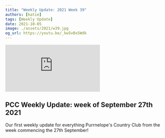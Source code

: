 ```yaml
---
title: "Weekly Update: 2021 Week 39"
authors: [katie]
tags: [Weekly Update]
date: 2021-10-05
image: ./assets/2021/w39.jpg
og_url: https://youtu.be/_kw5vBx5Wdk
---
```


<iframe src="https://www.youtube.com/embed/_kw5vBx5Wdk" title="YouTube video player" frameborder="0" allow="accelerometer; autoplay; clipboard-write; encrypted-media; gyroscope; picture-in-picture" allowFullScreen></iframe>

<!--truncate-->

## PCC Weekly Update: week of September 27th 2021

Our first weekly update for everything Purrnelope's Country Club from the week commencing the 27th September! 
